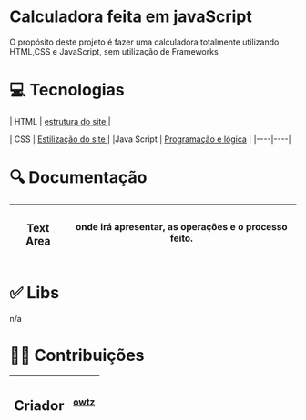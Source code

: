 # Calculadora feita em javaScript
O propósito deste projeto é fazer uma calculadora totalmente utilizando HTML,CSS e JavaScript, sem utilização de Frameworks


# 💻️ Tecnologias

| HTML | [estrutura do site ](https://www.w3schools.com/html/) |

| CSS | [Estilização do site ](https://www.w3schools.com/css/) |
|Java Script | [Programação e lógica](https://developer.mozilla.org/pt-BR/docs/web/javascript/guide/introduction) |
|----|----|


# 🔍️ Documentação 

| <h3> Text Area </h3> | <p>onde irá apresentar, as operações e o processo feito. </p>|
|---|---|


# ✅ Libs 
<p>   n/a </p>

# 👨‍💻 Contribuições
|<h2> Criador </h2>|[owtz](https://github.com/OwTz)|
|---|---|



